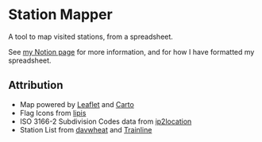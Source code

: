 # Station Mapper
A tool to map visited stations, from a spreadsheet.

See [my Notion page](https://go.tomr.me/stationmap) for more information, and for how I have formatted my spreadsheet.

## Attribution
- Map powered by [Leaflet](https://leafletjs.com/) and [Carto](https://carto.com/)
- Flag Icons from [lipis](https://github.com/lipis/flag-icons)
- ISO 3166-2 Subdivision Codes data from [ip2location](https://www.ip2location.com/free/iso3166-2)
- Station List from [davwheat](https://github.com/davwheat/uk-railway-stations/) and [Trainline](https://github.com/trainline-eu/stations)